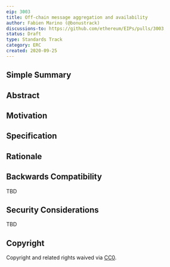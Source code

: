 ```yaml
---
eip: 3003
title: Off-chain message aggregation and availability
author: Fabien Marino (@bonustrack)
discussions-to: https://github.com/ethereum/EIPs/pulls/3003
status: Draft
type: Standards Track
category: ERC
created: 2020-09-25
---
```


## Simple Summary

## Abstract

## Motivation

## Specification

## Rationale

## Backwards Compatibility

TBD

## Security Considerations

TBD

## Copyright
Copyright and related rights waived via [CC0](https://creativecommons.org/publicdomain/zero/1.0/).
